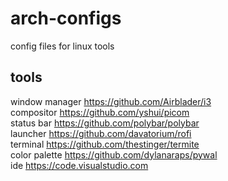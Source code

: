 # arch-configs
config files for linux tools

## tools
window manager https://github.com/Airblader/i3 \
compositor https://github.com/yshui/picom \
status bar https://github.com/polybar/polybar \
launcher https://github.com/davatorium/rofi \
terminal https://github.com/thestinger/termite \
color palette https://github.com/dylanaraps/pywal \
ide https://code.visualstudio.com
